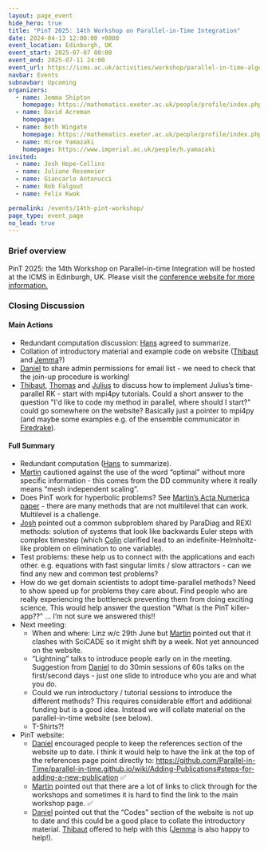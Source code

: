 ```yaml
---
layout: page_event
hide_hero: true
title: "PinT 2025: 14th Workshop on Parallel-in-Time Integration"
date: 2024-04-13 12:00:00 +0000
event_location: Edinburgh, UK
event_start: 2025-07-07 00:00
event_end: 2025-07-11 24:00
event_url: https://icms.ac.uk/activities/workshop/parallel-in-time-algorithms-for-exascale-applications
navbar: Events
subnavbar: Upcoming
organizers:
  - name: Jemma Shipton
    homepage: https://mathematics.exeter.ac.uk/people/profile/index.php?web_id=js1075
  - name: David Acreman
    homepage:
  - name: Beth Wingate
    homepage: https://mathematics.exeter.ac.uk/people/profile/index.php?web_id=bw290
  - name: Hiroe Yamazaki
    homepage: https://www.imperial.ac.uk/people/h.yamazaki
invited:
  - name: Josh Hope-Collins
  - name: Juliane Rosemeier
  - name: Giancarlo Antonucci
  - name: Rob Falgout
  - name: Felix Kwok

permalink: /events/14th-pint-workshop/
page_type: event_page
no_lead: true
---
```


### Brief overview

PinT 2025: the 14th Workshop on Parallel-in-time Integration will be hosted at the ICMS in Edinburgh, UK.
Please visit the [conference website for more information.](https://icms.ac.uk/activities/workshop/parallel-in-time-algorithms-for-exascale-applications/)

### Closing Discussion

#### Main Actions

- Redundant computation discussion: [Hans](https://crd.lbl.gov/divisions/amcr/computational-science-dept/anag/about/staff-and-postdocs/hans-johansen/) agreed to summarize.
- Collation of introductory material and example code on website ([Thibaut](https://github.com/tlunet) and [Jemma](https://github.com/jshipton)?)
- [Daniel](https://github.com/danielru) to share admin permissions for email list - we need to check that the join-up procedure is working!
- [Thibaut](https://github.com/tlunet), [Thomas](https://github.com/brownbaerchen) and [Julius](https://www.linkedin.com/in/juliusosatoehigie) to discuss how to implement Julius’s time-parallel RK - start with mpi4py tutorials. Could a short answer to the question "I'd like to code my method in parallel, where should I start?" could go somewhere on the website? Basically just a pointer to mpi4py (and maybe some examples e.g. of the ensemble communicator in [Firedrake](https://www.firedrakeproject.org/)).

#### Full Summary

- Redundant computation ([Hans](https://crd.lbl.gov/divisions/amcr/computational-science-dept/anag/about/staff-and-postdocs/hans-johansen/) to summarize).
- [Martin](https://www.unige.ch/~gander) cautioned against the use of the word “optimal” without more specific information - this comes from the DD community where it really means “mesh independent scaling”.
- Does PinT work for hyperbolic problems? See [Martin’s Acta Numerica paper](https://www.cambridge.org/core/services/aop-cambridge-core/content/view/E580B25A44766E6729A65D7AF05B1198/S0962492924000072a.pdf/time_parallelization_for_hyperbolic_and_parabolic_problems.pdf) - there are many methods that are not multilevel that can work. Multilevel is a challenge.
- [Josh](https://github.com/JHopeCollins) pointed out a common subproblem shared by ParaDiag and REXI methods: solution of systems that look like backwards Euler steps with complex timestep (which [Colin](https://github.com/colinjcotter) clarified lead to an indefinite-Helmholtz-like problem on elimination to one variable).
- Test problems: these help us to connect with the applications and each other. e.g. equations with fast singular limits / slow attractors - can we find any new and common test problems?
- How do we get domain scientists to adopt time-parallel methods? Need to show speed up for problems they care about. Find people who are really experiencing the bottleneck preventing them from doing exciting science. This would help answer the question "What is the PinT killer-app??" ... I’m not sure we answered this!!
- Next meeting:
  - When and where: Linz w/c 29th June but [Martin](https://www.unige.ch/~gander) pointed out that it clashes with SciCADE so it might shift by a week. Not yet announced on the website.
  - “Lightning” talks to introduce people early on in the meeting. Suggestion from [Daniel](https://github.com/danielru) to do 30min sessions of 60s talks on the first/second days - just one slide to introduce who you are and what you do.
  - Could we run introductory / tutorial sessions to introduce the different methods? This requires considerable effort and additional funding but is a good idea. Instead we will collate material on the parallel-in-time website (see below).
  - T-Shirts?!
- PinT website:
  - [Daniel](https://github.com/danielru) encouraged people to keep the references section of the website up to date. I think it would help to have the link at the top of the references page point directly to: https://github.com/Parallel-in-Time/parallel-in-time.github.io/wiki/Adding-Publications#steps-for-adding-a-new-publication ✅
  - [Martin](https://www.unige.ch/~gander) pointed out that there are a lot of links to click through for the workshops and sometimes it is hard to find the link to the main workshop page. ✅
  - [Daniel](https://github.com/danielru) pointed out that the “Codes” section of the website is not up to date and this could be a good place to collate the introductory material. [Thibaut](https://github.com/tlunet) offered to help with this ([Jemma](https://github.com/jshipton) is also happy to help!).
